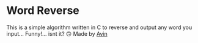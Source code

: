 # Word Reverse
This is a simple algorithm written in C to reverse and output any word you input... 
Funny!... isnt it? :upside_down_face:
Made by [Avin](https://github.com/avinIndrasoma)
